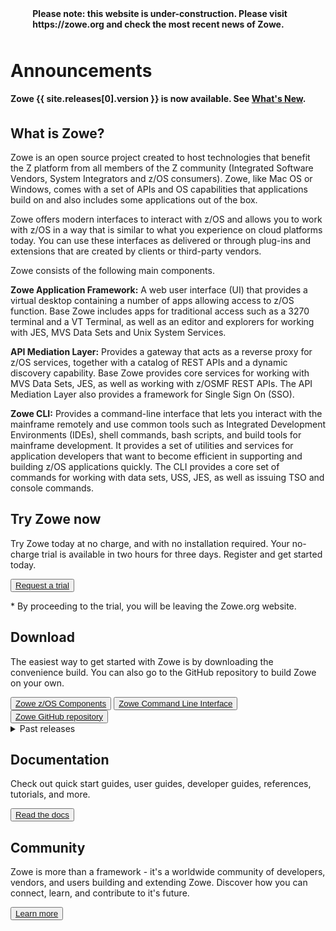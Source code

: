 <p style="padding-left:7%;padding-top:2%;padding-bottom:2%"><strong>Please note: this website is under-construction. Please visit https://zowe.org and check the most recent news of Zowe.</strong></p>

<div class="announcementsection">
<h1>Announcements</h1>
<strong>Zowe {{ site.releases[0].version }} is now available. See <a href="{{ site.releases[0].release_notes }}">What's New</a>.<br></strong>
</div>

<section class="whitebackground" style="padding-top:1%">

<h1 id="what-is-zowe">What is Zowe?</h1>

<div class="section1col1">
<p>
Zowe is an open source project created to host technologies that benefit the Z platform from all members of the Z community (Integrated Software Vendors, System Integrators and z/OS consumers). Zowe, like Mac OS or Windows, comes with a set of APIs and OS capabilities that applications build on and also includes some applications out of the box.
</p>
  
<p>
Zowe offers modern interfaces to interact with z/OS and allows you to work with z/OS in a way that is similar to what you experience on cloud platforms today. You can use these interfaces as delivered or through plug-ins and extensions that are created by clients or third-party vendors.
</p>

<p>Zowe consists of the following main components.</p>

<p><b>Zowe Application Framework:</b> A web user interface (UI) that provides a virtual desktop containing a number of apps allowing access to z/OS function.  Base Zowe includes apps for traditional access such as a 3270 terminal and a VT Terminal, as well as an editor and explorers for working with JES, MVS Data Sets and Unix System Services.</p>

<p><b>API Mediation Layer:</b> Provides a gateway that acts as a reverse proxy for z/OS services, together with a catalog of REST APIs and a dynamic discovery capability. Base Zowe provides core services for working with MVS Data Sets, JES, as well as working with z/OSMF REST APIs. The API Mediation Layer also provides a framework for Single Sign On (SSO). </p>

<p><b>Zowe CLI:</b> Provides a command-line interface that lets you interact with the mainframe remotely and use common tools such as Integrated Development Environments (IDEs), shell commands, bash scripts, and build tools for mainframe development. It provides a set of utilities and services for application developers that want to become efficient in supporting and building z/OS applications quickly. The CLI provides a core set of commands for working with data sets, USS, JES, as well as issuing TSO and console commands.</p>
</div>

<div class="videocol">
<object style="width:100%;height:330px;width:100%; float: none; clear: both; margin: 2px auto;" data="{{ site.latest_video_embed }}">
</object>
</div>

</section>

<section class="bluebackground">

<h1 id="documentation">Try Zowe now</h1>
<p>
Try Zowe today at no charge, and with no installation required. Your no-charge trial is available in two hours for three days. Register and get started today. 
</p>
<button><a href="{{ site.ibm_ztrial_url }}">Request a trial</a></button>
<p>* By proceeding to the trial, you will be leaving the Zowe.org website.</p>

</section>

<section class="whitebackground">

<h1 id="download">Download</h1>
<p>
The easiest way to get started with Zowe is by downloading the convenience build. You can also go to the GitHub repository to build Zowe on your own.
</p>
<button><a href="{{ site.releases[0].zos_download_url }}">Zowe z/OS Components</a></button>
<button><a href="{{ site.releases[0].cli_download_url }}">Zowe Command Line Interface</a></button>
<button><a href="{{ site.github_repo_url }}">Zowe GitHub repository</a></button>
<details>
<summary>Past releases</summary>
<ul>
{% for release in site.releases %}
  <li>Zowe {{release.version}} ({{release.release_date}})</li>
  <ul>
    <li><a href="{{release.zos_download_url }}">Zowe z/OS Components</a></li>
    <li><a href="{{release.cli_download_url }}">Zowe Command Line Interface</a></li>
    <li><a href="{{release.release_notes}}">Release Notes</a></li>
    <li><a href="{{release.documentation}}">Documentation</a></li>
  </ul>
{% endfor %}
</ul>
<p>
* Please note the Zowe binaries are made available to you by Zowe Binary Projects a Series of LF Projects, LLC, and not by The Linux Foundation or the Open Mainframe Project.
</p>
</section>

<section class="bluebackground">

<h1 id="documentation">Documentation</h1>
<p>
Check out quick start guides, user guides, developer guides, references, tutorials, and more.
</p>
<button><a href="{{ site.docs_site_url }}">Read the docs</a></button>

</section>

<section class="whitebackground">

<h1 id="community">Community</h1>
<p>
Zowe is more than a framework - it's a worldwide community of developers, vendors, and users building and extending Zowe. Discover how you can connect, learn, and contribute to it's future.
</p>
<button><a href="{{ site.community_site_url }}">Learn more</a></button>
